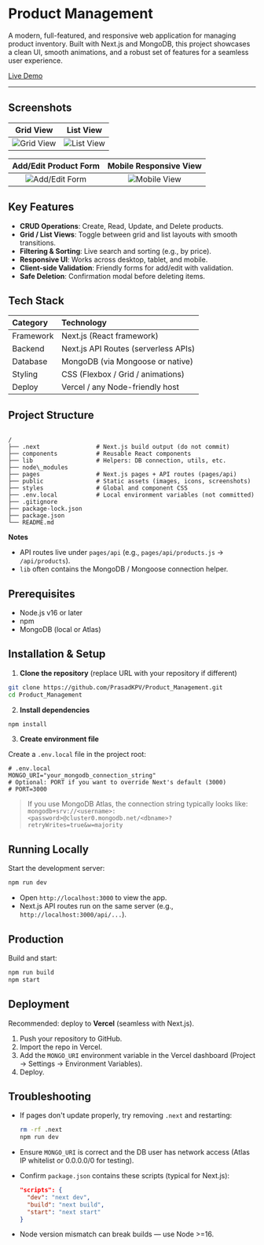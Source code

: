 # Product Management

A modern, full-featured, and responsive web application for managing product inventory. Built with Next.js and MongoDB, this project showcases a clean UI, smooth animations, and a robust set of features for a seamless user experience.

[Live Demo](https://your-live-demo-link.com)

---

## Screenshots

| Grid View                               | List View                               |
| :-------------------------------------: | :-------------------------------------: |
| ![Grid View](./screenshots/grid-view.png) | ![List View](./screenshots/list-view.png) |

| Add/Edit Product Form                     | Mobile Responsive View                    |
| :---------------------------------------: | :---------------------------------------: |
| ![Add/Edit Form](./screenshots/form-view.png) | ![Mobile View](./screenshots/mobile-view.png) |


## Key Features

- **CRUD Operations**: Create, Read, Update, and Delete products.
- **Grid / List Views**: Toggle between grid and list layouts with smooth transitions.
- **Filtering & Sorting**: Live search and sorting (e.g., by price).
- **Responsive UI**: Works across desktop, tablet, and mobile.
- **Client-side Validation**: Friendly forms for add/edit with validation.
- **Safe Deletion**: Confirmation modal before deleting items.

## Tech Stack

| Category     | Technology                          |
| :----------- | :---------------------------------- |
| Framework    | Next.js (React framework)           |
| Backend      | Next.js API Routes (serverless APIs)|
| Database     | MongoDB (via Mongoose or native)    |
| Styling      | CSS (Flexbox / Grid / animations)   |
| Deploy       | Vercel / any Node-friendly host     |

## Project Structure

```

/
├── .next                # Next.js build output (do not commit)
├── components           # Reusable React components
├── lib                  # Helpers: DB connection, utils, etc.
├── node\_modules
├── pages                # Next.js pages + API routes (pages/api)
├── public               # Static assets (images, icons, screenshots)
├── styles               # Global and component CSS
├── .env.local           # Local environment variables (not committed)
├── .gitignore
├── package-lock.json
├── package.json
└── README.md

````

**Notes**
- API routes live under `pages/api` (e.g., `pages/api/products.js` → `/api/products`).
- `lib` often contains the MongoDB / Mongoose connection helper.

## Prerequisites

- Node.js v16 or later
- npm
- MongoDB (local or Atlas)

## Installation & Setup

1. **Clone the repository** (replace URL with your repository if different)
```bash
git clone https://github.com/PrasadKPV/Product_Management.git
cd Product_Management
````

2. **Install dependencies**

```bash
npm install
```

3. **Create environment file**

Create a `.env.local` file in the project root:

```env
# .env.local
MONGO_URI="your_mongodb_connection_string"
# Optional: PORT if you want to override Next's default (3000)
# PORT=3000
```

> If you use MongoDB Atlas, the connection string typically looks like:
> `mongodb+srv://<username>:<password>@cluster0.mongodb.net/<dbname>?retryWrites=true&w=majority`

## Running Locally

Start the development server:

```bash
npm run dev
```

* Open `http://localhost:3000` to view the app.
* Next.js API routes run on the same server (e.g., `http://localhost:3000/api/...`).

## Production

Build and start:

```bash
npm run build
npm start
```

## Deployment

Recommended: deploy to **Vercel** (seamless with Next.js).

1. Push your repository to GitHub.
2. Import the repo in Vercel.
3. Add the `MONGO_URI` environment variable in the Vercel dashboard (Project → Settings → Environment Variables).
4. Deploy.

## Troubleshooting

* If pages don't update properly, try removing `.next` and restarting:

  ```bash
  rm -rf .next
  npm run dev
  ```
* Ensure `MONGO_URI` is correct and the DB user has network access (Atlas IP whitelist or 0.0.0.0/0 for testing).
* Confirm `package.json` contains these scripts (typical for Next.js):

  ```json
  "scripts": {
    "dev": "next dev",
    "build": "next build",
    "start": "next start"
  }
  ```
* Node version mismatch can break builds — use Node >=16.

